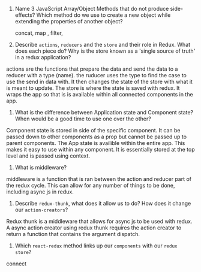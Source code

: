 1.  Name 3 JavaScript Array/Object Methods that do not produce side-effects? Which method do we use to create a new object while extending the properties of another object?

    concat, map , filter,

1.  Describe `actions`, `reducers` and the `store` and their role in Redux. What does each piece do? Why is the store known as a 'single source of truth' in a redux application?

actions are the functions that prepare the data and send the data to a reducer with a type (name).
the ruducer uses the type to find the case to use the send in data with. It then changes the state of the store with what it is meant to update.
The store is where the state is saved with redux. It wraps the app so that is is available within all connected components in the app.

1.  What is the difference between Application state and Component state? When would be a good time to use one over the other?

Component state is stored in side of the specific component. It can be passed down to other components as a prop but cannot be passed up to parent components.
The App state is availible within the entire app. This makes it easy to use within any component. It is essentially stored at the top level and is passed using context.

1.  What is middleware?

middleware is a function that is ran between the action and reducer part of the redux cycle. This can allow for any number of things to be done, including async js in redux.

1.  Describe `redux-thunk`, what does it allow us to do? How does it change our `action-creators`?

Redux thunk is a middleware that allows for async js to be used with redux. A async action creator using redux thunk requires the action creator to return a function that contains the argument dispatch.

1.  Which `react-redux` method links up our `components` with our `redux store`?

connect
